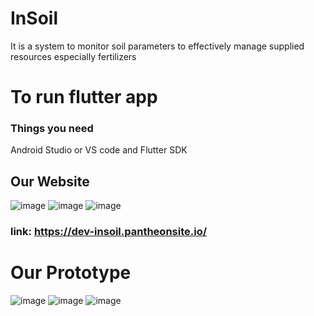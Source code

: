 # InSoil
It is a system to monitor soil parameters to effectively manage supplied resources especially fertilizers
# To run flutter app 
### Things you need 
Android Studio or VS code 
and Flutter SDK
## Our Website
![image](https://user-images.githubusercontent.com/90017398/229960800-9080cf25-dd20-475b-a41f-7587dfdc7b14.png)
![image](https://user-images.githubusercontent.com/90017398/229960953-ec905d44-d915-443a-a26c-7cb2b5fbda01.png)
![image](https://user-images.githubusercontent.com/90017398/229961089-c80ce030-c1d1-437b-b3d0-9fe01b6a2d06.png)

### link: https://dev-insoil.pantheonsite.io/
# Our Prototype
![image](https://user-images.githubusercontent.com/90017398/229961370-d208af5d-1c42-41a2-9bf3-97d6eda7fbf8.png)
![image](https://user-images.githubusercontent.com/90017398/229961420-e6bc36bd-5f13-4991-aac9-510809d05dc2.png)
![image](https://user-images.githubusercontent.com/90017398/229961568-59cc044d-3c68-4017-a7cc-2c6165c2214b.png)





